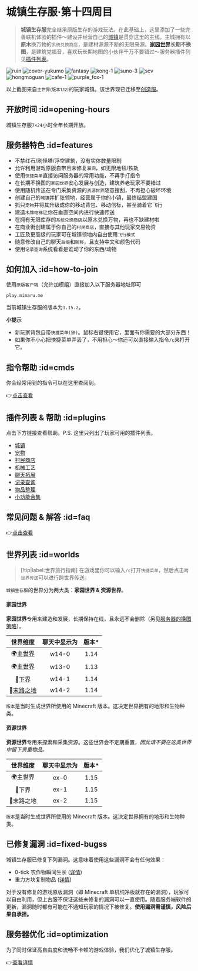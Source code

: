 # 城镇生存服·第十四周目

> **城镇生存服**完全继承原版生存的游戏玩法。在此基础上，这里添加了一些完善联机体验的插件～建设并经营自己的[城镇](/plugins/towny.md)是贯穿这里的主线。主城拥有以**原木**换万物的`系统兑换商店`，是建材源源不断的无限来源。**[家园世界](#home_worlds)长期不换图**，是建筑党福音，喜欢玩长期地图的小伙伴千万不要错过～服务器插件列见[插件列表](#plugins)。

![ruin](https://mimaru-jp.oss-ap-northeast-1.aliyuncs.com/images/ruin.jpg ':class=img-small')
![cover-yukumo](https://mimaru-jp.oss-ap-northeast-1.aliyuncs.com/images/cover-yukumo-fixed.jpg ':class=img-small')
![fantasy](https://mimaru-jp.oss-ap-northeast-1.aliyuncs.com/images/fantasy.jpg ':class=img-small')
![kong-1](https://mimaru-jp.oss-ap-northeast-1.aliyuncs.com/images/kong-1.jpg ':class=img-small')
![suno-3](https://mimaru-jp.oss-ap-northeast-1.aliyuncs.com/images/suno-3.jpg ':class=img-small')
![scv](https://mimaru-jp.oss-ap-northeast-1.aliyuncs.com/images/scv.jpg ':class=img-small')
![hongmoguan](https://mimaru-jp.oss-ap-northeast-1.aliyuncs.com/images/hongmoguan.jpg ':class=img-small')
![cafe-1](https://mimaru-jp.oss-ap-northeast-1.aliyuncs.com/images/cafe-1.jpg ':class=img-small')
![purple_fox-1](https://mimaru-jp.oss-ap-northeast-1.aliyuncs.com/images/purple-fox-1.jpg ':class=img-small')

以上截图来自`主世界`<small>(版本1.12)</small>的玩家城镇。该世界现已迁移至[创造服](/mc-servers/creative.md)。

## 开放时间 :id=opening-hours

城镇生存服`7×24`小时全年长期开放。

## 服务器特色 :id=features

- 不禁红石/刷怪塔/浮空建筑，没有实体数量限制
- 允许利用游戏原版自带且未修复`漏洞`，如无限地毯/铁轨
- 使用`快捷菜单`直接访问服务器的常用功能，不再手打指令
- 在长期不换图的`家园世界`安心发展与创造，建筑养老玩家不要错过
- 使用随机传送在专门采集资源的`资源世界`随意搜刮，不再担心破坏环境
- 创建自己的`城镇`并扩张领地，经营属于你的小镇，最终结盟建国
- 抓只`宠物`并将其升级成你的移动背包、移动信标，甚至骑着它飞行
- 建造`木牌电梯`让你在垂直空间内进行快速传送
- 在拥有无限库存的`系统兑换商店`以原木兑换万物，再也不缺建材啦
- 在商业街创建属于你自己的`村民商店`，直接与其他玩家交易物资
- 工匠及更高级的玩家可在城镇领地内自由使用`飞行模式`
- 随意修改自己的聊天`后缀`和`昵称`，且支持中文和颜色代码
- 使用`记录查询`系统看看是谁动了你的东西/动物

## 如何加入 :id=how-to-join

使用`原版客户端`（允许加模组）直接加入以下服务器地址即可

    play.mimaru.me

当前城镇生存服的版本为`1.15.2`。

**小提示**

- 新玩家背包自带`快捷菜单(钟)`。<kbd>鼠标右键</kbd>使用它，里面有你需要的大部分东西！
- 如果你不小心把快捷菜单弄丢了，不用担心～你还可以直接输入指令`/c`来打开它。

## 指令帮助 :id=cmds

你会经常用到的指令可以在这里查阅到。

👉[点击查看](/navbar/cmds/survival.md)

## 插件列表 & 帮助 :id=plugins

点击下方链接查看帮助。P.S. 这里只列出了玩家可用的插件列表。
 
- [城镇](/plugins/towny.md)
- [宠物](/plugins/mypet.md)
- [村民商店](/plugins/shopkeepers.md)
- [机械工艺](/plugins/craftbook.md)
- [聊天拓展](/plugins/chatutil.md)
- [记录查询](/plugins/logblock.md)
- [物品整理](/plugins/chestsort.md)
- [小功能合集](/plugins/nu.md)

## 常见问题 & 解答 :id=faq

👉[点击查看](/mc-servers/survival/faq.md)

## 世界列表 :id=worlds

> [!tip|label:世界旅行指南]
> 在游戏里你可以输入`/c`打开`快捷菜单`，然后点击`跨世界传送`可以进行跨世界传送。

`城镇生存服`的世界分为两大类：**家园世界 & 资源世界**。

<!-- tabs:start -->

#### **家园世界**

<i class="fas fa-house-user"></i>**家园世界**专用来建造和发展，长期保持在线，且永远不会删除（另见[服务器的换图策略](/welcome/faq.md#save-policy)）。

|         世界维度         | 聊天中显示为 | 版本*  |
| :----------------------: | :----------: | :---: |
| 🌍[主世界][the_overworld] |    w14-0     | 1.14  |
| 🌍[主世界][the_overworld] |    w13-0     | 1.13  |
|   👹[下界][the_nether]    |    w14-1     | 1.14  |
|   🌃[末路之地][the_end]   |    w14-2     | 1.14  |

`版本`是当时生成世界所使用的 Minecraft 版本。这决定世界拥有的地形和生物种类。

#### **资源世界**

<i class="fas fa-tree"></i>**资源世界**专用来探索和采集资源。这些世界会不定期重置，<em>因此请不要在这类世界中留下贵重物品。</em>

| 世界维度  | 聊天中显示为 | 版本*  |
| :-------: | :----------: | :---: |
|  🌍主世界  |     ex-0     | 1.15  |
|   👹下界   |     ex-1     | 1.15  |
| 🌃末路之地 |     ex-2     | 1.15  |

`版本`是当时生成世界所使用的 Minecraft 版本。这决定世界拥有的地形和生物种类。

<!-- tabs:end -->

[the_overworld]: https://minecraft-zh.gamepedia.com/%E4%B8%BB%E4%B8%96%E7%95%8C
[the_nether]: https://minecraft-zh.gamepedia.com/%E4%B8%8B%E7%95%8C
[the_end]: https://minecraft-zh.gamepedia.com/%E6%9C%AB%E8%B7%AF%E4%B9%8B%E5%9C%B0
[superflat]: https://minecraft-zh.gamepedia.com/%E8%B6%85%E5%B9%B3%E5%9D%A6%E4%B8%96%E7%95%8C
[bbs]: http://bbs.mimaru.me/

## 已修复漏洞 :id=fixed-bugss

城镇生存服已修复下列漏洞。这意味着使用这些漏洞不会有任何效果：

- 0-tick 农作物瞬间生长 ([详情](https://bugs.mojang.com/browse/MC-113809))
- 重力方块复制物品 ([详情](https://minecraft.gamepedia.com/Tutorials/Block_and_item_duplication))

对于没有修复的游戏原版漏洞（即 Minecraft 单机纯净版就存在的漏洞），玩家可以自由利用，但上古服不保证这些未修复的漏洞可以一直使用。随着服务端软件的更新，漏洞随时都有可能在不通知玩家的情况下被修复。**使用漏洞需谨慎，风险后果自承担。**

## 服务器优化 :id=optimization

为了同时保证高自由度和流畅不卡顿的游戏体验，我们优化了城镇生存服。

👉[查看详情](/mc-servers/survival/optimization.md)
